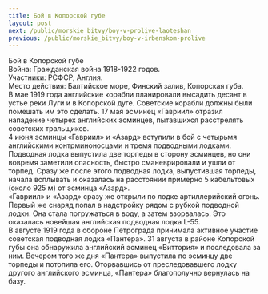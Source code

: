 ```yaml
---
title: Бой в Копорской губе
layout: post
next: /public/morskie_bitvy/boy-v-prolive-laoteshan
previous: /public/morskie_bitvy/boy-v-irbenskom-prolive
---
```


Бой в Копорской губе  
Война: Гражданская война 1918-1922 годов.  
Участники: РСФСР, Англия.  
Место действия: Балтийское море, Финский залив, Копорская губа.   
В мае 1919 года английские корабли планировали высадить десант в устье реки Луги и в Копорской дуге. Советские корабли должны были помешать им это сделать. 17 мая эсминец «Гавриил» отразил нападение четырех английских эсминцев, пытавшихся расстрелять советских тральщиков.   
4 июня эсминцы «Гавриил» и «Азард» вступили в бой с четырьмя английскими контрминоносцами и тремя подводными лодками. Подводная лодка выпустила две торпеды в сторону эсминцев, но они вовремя заметили опасность, быстро сманеврировали и ушли от торпед. Сразу же после этого подводная лодка, выпустившая торпеды, начала всплывать и оказалась на расстоянии примерно 5 кабельтовых (около 925 м) от эсминца «Азард».   
«Гавриил» и «Азард» сразу же открыли по лодке артиллерийский огонь. Первый же снаряд попал в надстройку рядом с рубкой подводной лодки. Она стала погружаться в воду, а затем взорвалась. Это оказалась новейшая английская подводная лодка L-55.   
В августе 1919 года в обороне Петрограда принимала активное участие советская подводная лодка «Пантера». 31 августа в районе Копорской губы она обнаружила английский эсминец «Виттория» и последовала за ним. Вечером того же дня «Пантера» выпустила по эсминцу две торпеды и потопила его. Оторвавшись от преследовавшего лодку другого английского эсминца, «Пантера» благополучно вернулась на базу.